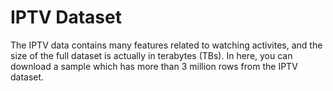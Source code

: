 # IPTV Dataset

The IPTV data contains many features related to watching activites, and the size of the full dataset is actually in terabytes (TBs). In here, you can download a sample which has more than 3 million rows from the IPTV dataset.  
